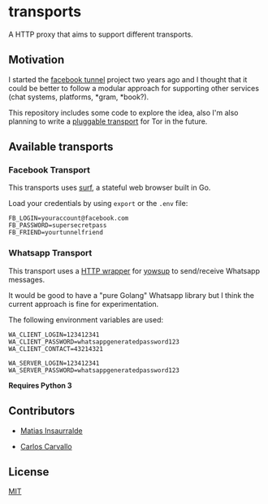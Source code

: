 # transports

A HTTP proxy that aims to support different transports.

## Motivation

I started the [facebook tunnel](https://github.com/matiasinsaurralde/facebook-tunnel) project two years ago and I thought that it could be better to follow a modular approach for supporting other services (chat systems, platforms, *gram, *book?).

This repository includes some code to explore the idea, also I'm also planning to write a [pluggable transport](https://obfuscation.github.io/) for Tor in the future.

## Available transports

### Facebook Transport

This transports uses [surf](https://github.com/headzoo/surf), a stateful web browser built in Go.

Load your credentials by using ```export``` or the ```.env``` file:

```
FB_LOGIN=youraccount@facebook.com
FB_PASSWORD=supersecretpass
FB_FRIEND=yourtunnelfriend
```

### Whatsapp Transport

This transport uses a [HTTP wrapper](https://github.com/matiasinsaurralde/yowsup-http-wrapper) for [yowsup](https://github.com/tgalal/yowsup) to send/receive Whatsapp messages.

It would be good to have a "pure Golang" Whatsapp library but I think the current approach is fine for experimentation.

The following environment variables are used:

```
WA_CLIENT_LOGIN=123412341
WA_CLIENT_PASSWORD=whatsappgeneratedpassword123
WA_CLIENT_CONTACT=43214321

WA_SERVER_LOGIN=123412341
WA_SERVER_PASSWORD=whatsappgeneratedpassword123
```

**Requires Python 3**

## Contributors

* [Matias Insaurralde](https://github.com/matiasinsaurralde)

* [Carlos Carvallo](https://github.com/carloscarvallo)

## License

[MIT](https://github.com/matiasinsaurralde/transports/LICENSE)
